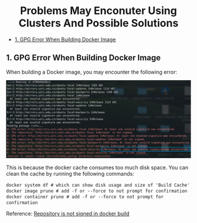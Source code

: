 <h1 align="center">Problems May Enconuter Using Clusters And Possible Solutions</h1>


- [1. GPG Error When Building Docker Image](#1-gpg-error-when-building-docker-image)


## 1. GPG Error When Building Docker Image

When building a Docker image, you may encounter the following error:

![](./Common_Problems/gpg-error-when-building-docker-image.png)

This is because the docker cache consumes too much disk space. You can clean the cache by running the following commands:

```shell
docker system df # which can show disk usage and size of 'Build Cache'
docker image prune # add -f or --force to not prompt for confirmation
docker container prune # add -f or --force to not prompt for confirmation
```

Reference: [Repository is not signed in docker build](https://stackoverflow.com/questions/59139453/repository-is-not-signed-in-docker-build)